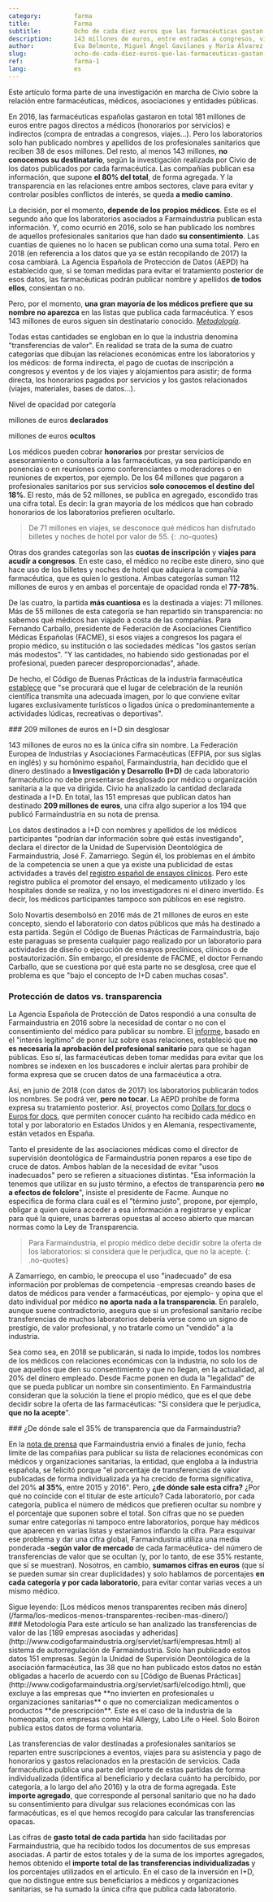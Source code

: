 ```yaml
---
category:         farma
title:            Farma
subtitle:         Ocho de cada diez euros que las farmacéuticas gastan en médicos son opacos
description:      143 millones de euros, entre entradas a congresos, viajes y honorarios, se publican sin especificar qué medico los recibe
author:           Eva Belmonte, Miguel Ángel Gavilanes y María Álvarez del Vayo
slug:             ocho-de-cada-diez-euros-que-las-farmaceuticas-gastan-en-medicos-son-opacos
ref:              farma-1
lang:             es
---
```


<div class="container page-content" markdown="1">
  <div class="page-content-container" markdown="1">

<p class="credits" markdown="1">Este artículo forma parte de una investigación en marcha de Civio sobre la relación entre farmacéuticas, médicos, asociaciones y entidades públicas.</p>

En 2016, las farmacéuticas españolas gastaron en total 181 millones de euros entre pagos directos a médicos (honorarios por servicios) e indirectos (compra de entradas a congresos, viajes...). Pero los laboratorios solo han publicado nombres y apellidos de los profesionales sanitarios que reciben 38 de esos millones. Del resto, al menos 143 millones, **no conocemos su destinatario**, según la investigación realizada por Civio de los datos publicados por cada farmacéutica. Las compañías publican esa información, que supone **el 80% del total**, de forma agregada. Y la transparencia en las relaciones entre ambos sectores, clave para evitar y controlar posibles conflictos de interés, se queda **a medio camino**.

La decisión, por el momento, **depende de los propios médicos**. Este es el segundo año que los laboratorios asociados a Farmaindustria publican esta información. Y, como ocurrió en 2016, solo se han publicado los nombres de aquellos profesionales sanitarios que han dado **su consentimiento**. Las cuantías de quienes no lo hacen se publican como una suma total. Pero en 2018 (en referencia a los datos que ya se están recopilando de 2017) la cosa cambiará. La Agencia Española de Protección de Datos (AEPD) ha establecido que, si se toman medidas para evitar el tratamiento posterior de esos datos, las farmacéuticas podrán publicar nombre y apellidos **de todos ellos**, consientan o no. 

Pero, por el momento, **una gran mayoría de los médicos prefiere que su nombre no aparezca** en las listas que publica cada farmacéutica. Y esos 143 millones de euros siguen sin destinatario conocido. *[Metodología](/farma/ocho-de-cada-diez-euros-que-las-farmaceuticas-gastan-en-medicos-son-opacos/#metodologia)*.

Todas estas cantidades se engloban en lo que la industria denomina "transferencias de valor". En realidad se trata de la suma de cuatro categorías que dibujan las relaciones económicas entre los laboratorios y los médicos: de forma indirecta, el pago de cuotas de inscripción a congresos y eventos y de los viajes y alojamientos para asistir; de forma directa, los honorarios pagados por servicios y los gastos relacionados (viajes, materiales, bases de datos...). 

<div class="graph-container">
  <p class="graph-container-caption">Nivel de opacidad por categoría</p>
  <div id="pharma-categories-amounts" class="iceberg-graph">
    <div class="tooltip top" role="tooltip">
      <div class="tooltip-arrow"></div>
      <div class="tooltip-inner">
        <p class="title"></p>
        <div class="description">
          <p class="declared-cont"><span class="declared"></span> millones de euros <strong>declarados</strong></p>
          <p class="hidden-cont"><span class="hidden"></span> millones de euros <strong>ocultos</strong></p>
        </div>
      </div>
    </div>
  </div>
</div>

Los médicos pueden cobrar **honorarios** por prestar servicios de asesoramiento o consultoría a las farmacéuticas, ya sea participando en ponencias o en reuniones como conferenciantes o moderadores o en reuniones de expertos, por ejemplo. De los 64 millones que pagaron a profesionales sanitarios por sus servicios **solo conocemos el destino del 18%**. El resto, más de 52 millones, se publica en agregado, escondido tras una cifra total. Es decir: la gran mayoría de los médicos que han cobrado honorarios de los laboratorios prefieren ocultarlo. 

> De 71 millones en viajes, se desconoce qué médicos han disfrutado billetes y noches de hotel por valor de 55.
{: .no-quotes}

Otras dos grandes categorías son las **cuotas de inscripción** y **viajes para acudir a congresos**. En este caso, el médico no recibe este dinero, sino que hace uso de los billetes y noches de hotel que adquiera la compañía farmacéutica, que es quien lo gestiona. Ambas categorías suman 112 millones de euros y en ambas el porcentaje de opacidad ronda el **77-78%**. 

De las cuatro, la partida **más cuantiosa** es la destinada a viajes: 71 millones. Más de 55 millones de esta categoría se han repartido sin transparencia: no sabemos qué médicos han viajado a costa de las compañías. Para Fernando Carballo, presidente de Federación de Asociaciones Científico Médicas Españolas (FACME), si esos viajes a congresos los pagara el propio médico, su institución o las sociedades médicas "los gastos serían más modestos". "Y las cantidades, no habiendo sido gestionadas por el profesional, pueden parecer desproporcionadas", añade. 

De hecho, el Código de Buenas Prácticas de la industria farmacéutica [establece](http://www.codigofarmaindustria.org/servlet/sarfi/codigo/codigo.html?idPag=15) que "se procurará que el lugar de celebración de la reunión científica transmita una adecuada imagen, por lo que conviene evitar lugares exclusivamente turísticos o ligados única o predominantemente a actividades lúdicas, recreativas o deportivas".

<div class="panel" markdown="1">
### 209 millones de euros en I+D sin desglosar

143 millones de euros no es la única cifra sin nombre. La Federación Europea de Industrias y Asociaciones Farmacéuticas (EFPIA, por sus siglas en inglés) y su homónimo español, Farmaindustria, han decidido que el dinero destinado a **Investigación y Desarrollo (I+D)** de cada laboratorio farmacéutico no debe presentarse desglosado por médico u organización sanitaria a la que va dirigida. Civio ha analizado la cantidad declarada destinada a I+D. En total, las 151 empresas que publican datos han destinado **209 millones de euros**, una cifra algo superior a los 194 que publicó Farmaindustria en su nota de prensa.

Los datos destinados a I+D con nombres y apellidos de los médicos participantes "podrían dar información sobre qué estás investigando", declara el director de la Unidad de Supervisión Deontológica de Farmaindustria, José F. Zamarriego. Según él, los problemas en el ámbito de la competencia se unen a que ya existe una publicidad de estas actividades a través del [registro español de ensayos clínicos](https://reec.aemps.es/reec/public/web.html). Pero este registro publica el promotor del ensayo, el medicamento utilizado y los hospitales donde se realiza, y no los investigadores ni el dinero invertido. Es decir, los médicos participantes tampoco son públicos en ese registro.

Solo Novartis desembolsó en 2016 más de 21 millones de euros en este concepto, siendo el laboratorio con datos públicos que más ha destinado a esta partida. Según el Código de Buenas Prácticas de Farmaindustria, bajo este paraguas se presenta cualquier pago realizado por un laboratorio para actividades de diseño o ejecución de ensayos preclínicos, clínicos o de postautorización. Sin embargo, el presidente de FACME, el doctor Fernando Carballo, que se cuestiona por qué esta parte no se desglosa, cree que el problema es que "bajo el concepto de I+D caben muchas cosas".
</div>

### Protección de datos vs. transparencia
La Agencia Española de Protección de Datos respondió a una consulta de Farmaindustria en 2016 sobre la necesidad de contar o no con el consentimiento del médico para publicar su nombre. El [informe](https://www.documentcloud.org/documents/3891690-2016-0172-Publicaci-Oo-N-Individualizada-De.html), basado en el "interés legítimo" de poner luz sobre esas relaciones, estableció que **no es necesaria la aprobación del profesional sanitario** para que se hagan públicas. Eso sí, las farmacéuticas deben tomar medidas para evitar que los nombres se indexen en los buscadores e incluir alertas para prohibir de forma expresa que se crucen datos de una farmacéutica a otra. 

Así, en junio de 2018 (con datos de 2017) los laboratorios publicarán todos los nombres. Se podrá ver, **pero no tocar**. La AEPD prohíbe de forma expresa su tratamiento posterior. Así, proyectos como [Dollars for docs](https://projects.propublica.org/docdollars/) o [Euros for docs](https://correctiv.org/en/investigations/euros-doctors/), que permiten conocer cuánto ha recibido cada médico en total y por laboratorio en Estados Unidos y en Alemania, respectivamente, están vetados en España.

Tanto el presidente de las asociaciones médicas como el director de supervisión deontológica de Farmaindustria ponen reparos a ese tipo de cruce de datos. Ambos hablan de la necesidad de evitar "usos inadecuados" pero se refieren a situaciones distintas. "Esa información la tenemos que utilizar en su justo término, a efectos de transparencia pero **no a efectos de folclore**", insiste el presidente de Facme. Aunque no especifica de forma clara cuál es el "término justo", propone, por ejemplo, obligar a quien quiera acceder a esa información a registrarse y explicar para qué la quiere, unas barreras opuestas al acceso abierto que marcan normas como la Ley de Transparencia.

> Para Farmaindustria, el propio médico debe decidir sobre la oferta de los laboratorios: si considera que le perjudica, que no la acepte.
{: .no-quotes}

A Zamarriego, en cambio, le preocupa el uso "inadecuado" de esa información por problemas de competencia -empresas creando bases de datos de médicos para vender a farmacéuticas, por ejemplo- y opina que el dato individual por médico **no aporta nada a la transparencia**. En paralelo, aunque suene contradictorio, asegura que si un profesional sanitario recibe transferencias de muchos laboratorios debería verse como un signo de prestigio, de valor profesional, y no tratarle como un "vendido" a la industria.

Sea como sea, en 2018 se publicarán, si nada lo impide, todos los nombres de los médicos con relaciones económicas con la industria, no solo los de que aquellos que den su consentimiento y que no llegan, en la actualidad, al 20% del dinero empleado. Desde Facme ponen en duda la "legalidad" de que se pueda publicar un nombre sin consentimiento. En Farmaindustria consideran que la solución la tiene el propio médico, que es el que debe decidir sobre la oferta de las farmacéuticas: "Si considera que le perjudica, **que no la acepte**".

<div class="panel" markdown="1">
### ¿De dónde sale el 35% de transparencia que da Farmaindustria?

En la [nota de prensa](http://www.farmaindustria.es/web/prensa/notas-de-prensa/2017/06/29/id-formacion-siguen-siendo-las-bases-la-colaboracion-la-industria-farmaceutica-los-profesionales-sanitarios/) que Farmaindustria envió a finales de junio, fecha límite de las compañías para publicar su lista de relaciones económicas con médicos y organizaciones sanitarias, la entidad, que engloba a la industria española, se felicitó porque "el porcentaje de transferencias de valor publicadas de forma individualizada ya ha crecido de forma significativa, del 20% **al 35%**, entre 2015 y 2016". Pero, **¿de dónde sale esta cifra?** ¿Por qué no coincide con el titular de este artículo? Cada laboratorio, por cada categoría, publica el número de médicos que prefieren ocultar su nombre y el porcentaje que suponen sobre el total. Son cifras que no se pueden sumar entre categorías ni tampoco entre laboratorios, porque hay médicos que aparecen en varias listas y estaríamos inflando la cifra. Para esquivar ese problema y dar una cifra global, Farmaindustria utiliza una media ponderada -**según valor de mercado** de cada farmacéutica- del número de transferencias de valor que se ocultan (y, por lo tanto, de ese 35% restante, que sí se muestran). Nosotros, en cambio, **sumamos cifras en euros** (que sí se pueden sumar sin crear duplicidades) y solo hablamos de porcentajes **en cada categoría y por cada laboratorio**, para evitar contar varias veces a un mismo médico.   
</div>

<div class="panel link" markdown="1">
Sigue leyendo: [Los médicos menos transparentes reciben más dinero](/farma/los-medicos-menos-transparentes-reciben-mas-dinero/)
</div>

<div id="metodologia" class="panel" markdown="1">
### Metodología
Para este artículo se han analizado las transferencias de valor de las [189 empresas asociadas y adheridas](http://www.codigofarmaindustria.org/servlet/sarfi/empresas.html) al sistema de autorregulación de Farmaindustria. Solo han publicado estos datos 151 empresas. Según la Unidad de Supervisión Deontólogica de la asociación farmacéutica, las 38 que no han publicado estos datos no están obligadas a hacerlo de acuerdo con su [Código de Buenas Prácticas](http://www.codigofarmaindustria.org/servlet/sarfi/elcodigo.html), que excluye a las empresas que **no invierten en profesionales u organizaciones sanitarias** o que no comercializan medicamentos o productos **de prescripción**. Este es el caso de la industria de la homeopatía, con empresas como Hal Allergy, Labo Life o Heel. Solo Boiron publica estos datos de forma voluntaria.

Las transferencias de valor destinadas a profesionales sanitarios se reparten entre suscripciones a eventos, viajes para su asistencia y pago de honorarios y gastos relacionados en la prestación de servicios. Cada farmacéutica publica una parte del importe de estas partidas de forma individualizada (identifica al beneficiario y declara cuánto ha percibido, por categoría, a lo largo del año 2016) y la otra de forma agregada. Este **importe agregado**, que corresponde al personal sanitario que no ha dado su consentimiento para divulgar sus relaciones económicas con las farmacéuticas, es el que hemos recogido para calcular las transferencias opacas.

Las cifras de **gasto total de cada partida** han sido facilitadas por Farmaindustria, que ha recibido todos los documentos de sus empresas asociadas. A partir de estos totales y de la suma de los importes agregados, hemos obtenido el **importe total de las transferencias individualizadas** y los porcentajes utilizados en el artículo. En el caso de la inversión en I+D, que no distingue entre sus beneficiarios a médicos y organizaciones sanitarias, se ha sumado la única cifra que publica cada laboratorio.
</div>

</div>
</div>
